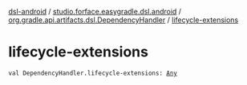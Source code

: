 [dsl-android](../../index.md) / [studio.forface.easygradle.dsl.android](../index.md) / [org.gradle.api.artifacts.dsl.DependencyHandler](index.md) / [lifecycle-extensions](./lifecycle-extensions.md)

# lifecycle-extensions

`val DependencyHandler.lifecycle-extensions: `[`Any`](https://kotlinlang.org/api/latest/jvm/stdlib/kotlin/-any/index.html)